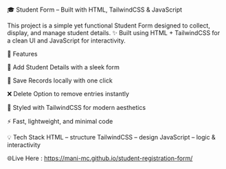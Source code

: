 🎓 Student Form – Built with HTML, TailwindCSS & JavaScript

This project is a simple yet functional Student Form designed to collect, display, and manage student details.
✨ Built using HTML + TailwindCSS for a clean UI and JavaScript for interactivity.

🔑 Features

📌 Add Student Details with a sleek form

💾 Save Records locally with one click

❌ Delete Option to remove entries instantly

🎨 Styled with TailwindCSS for modern aesthetics

⚡ Fast, lightweight, and minimal code

💡 Tech Stack
    HTML – structure
    TailwindCSS – design
    JavaScript – logic & interactivity
    
 🌐Live Here : https://mani-mc.github.io/student-registration-form/
